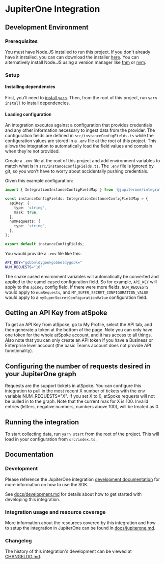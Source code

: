 # JupiterOne Integration

## Development Environment

### Prerequisites

You must have Node.JS installed to run this project. If you don't already have
it installed, you can can download the installer
[here](https://nodejs.org/en/download/). You can alternatively install Node.JS
using a version manager like [fnm](https://github.com/Schniz/fnm) or
[nvm](https://github.com/nvm-sh/nvm).

### Setup

#### Installing dependencies

First, you'll need to
[install `yarn`](https://yarnpkg.com/getting-started/install). Then, from the
root of this project, run `yarn install` to install dependencies.

#### Loading configuration

An integration executes against a configuration that provides credentials and
any other information necessary to ingest data from the provider. The
configuration fields are defined in `src/instanceConfigFields.ts` while the
configuration values are stored in a `.env` file at the root of this project.
This allows the integration to automatically load the field values and complain
when they're not provided.

Create a `.env` file at the root of this project and add environment variables
to match what is in `src/instanceConfigFields.ts`. The `.env` file is ignored by
git, so you won't have to worry about accidentally pushing credentials.

Given this example configuration:

```typescript
import { IntegrationInstanceConfigFieldMap } from '@jupiterone/integration-sdk-core';

const instanceConfigFields: IntegrationInstanceConfigFieldMap = {
  apiKey: {
    type: 'string',
    mask: true,
  },
  numRequests: {
    type: 'string',
  },
};

export default instanceConfigFields;
```

You would provide a `.env` file like this:

```bash
API_KEY="gobbeldygookgobbeldygook="
NUM_REQUESTS="10"
```

The snake cased environment variables will automatically be converted and
applied to the camel cased configuration field. So for example, `API_KEY` will
apply to the `apiKey` config field. If there were more fields, `NUM_REQUESTS`
would apply to `numRequests`, and `MY_SUPER_SECRET_CONFIGURATION_VALUE` would
apply to a `mySuperSecretConfigurationValue` configuration field.

## Getting an API Key from atSpoke

To get an API Key from atSpoke, go to My Profile, select the API tab, and then
generate a token at the bottom of the page. Note you can only have one token for
the whole atSpoke account, and it has access to all things. Also note that you
can only create an API token if you have a Business or Enterprise level account
(the basic Teams account does not provide API functionality).

## Configuring the number of requests desired in your JupiterOne graph

Requests are the support tickets in atSpoke. You can configure this integration
to pull in the most recent X number of tickets with the env variable
NUM_REQUESTS="X". If you set X to 0, atSpoke requests will not be pulled in to
the graph. Note that the current max for X is 100. Invalid entries (letters,
negative numbers, numbers above 100), will be treated as 0.

## Running the integration

To start collecting data, run `yarn start` from the root of the project. This
will load in your configuration from `src/index.ts`.

## Documentation

### Development

Please reference the JupiterOne integration
[development documentation](https://github.com/JupiterOne/sdk/blob/master/docs/integrations/development.md)
for more information on how to use the SDK.

See [docs/development.md](docs/development.md) for details about how to get
started with developing this integration.

### Integration usage and resource coverage

More information about the resources covered by this integration and how to
setup the integration in JupiterOne can be found in
[docs/jupiterone.md](docs/jupiterone.md).

### Changelog

The history of this integration's development can be viewed at
[CHANGELOG.md](CHANGELOG.md).
